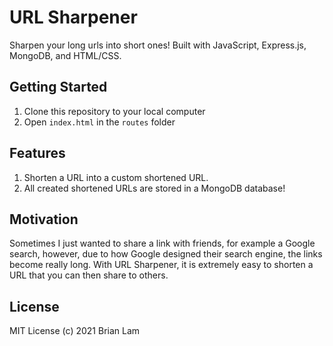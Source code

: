 # URL Sharpener

Sharpen your long urls into short ones! Built with JavaScript, Express.js, MongoDB, and HTML/CSS. 

## Getting Started
1. Clone this repository to your local computer
2. Open `index.html` in the `routes` folder

## Features
1. Shorten a URL into a custom shortened URL.
2. All created shortened URLs are stored in a MongoDB database!

## Motivation
Sometimes I just wanted to share a link with friends, for example a Google search, however, due to how Google designed their search engine, the links become really long. With URL Sharpener, it is extremely easy to shorten a URL that you can then share to others.

## License
MIT License (c) 2021 Brian Lam
